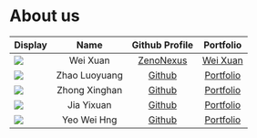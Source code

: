 # About us

Display | Name | Github Profile | Portfolio 
--------|:----:|:--------------:|:---------:
![](https://via.placeholder.com/100.png?text=Photo) | Wei Xuan | [ZenoNexus](https://github.com/ZenoNexus) | [Wei Xuan](docs/team/johndoe.md)
![](https://via.placeholder.com/100.png?text=Photo) | Zhao Luoyuang | [Github](https://github.com/LS-Young) | [Portfolio](docs/team/johndoe.md)
![](https://via.placeholder.com/100.png?text=Photo) | Zhong Xinghan | [Github](https://github.com/EdisonZhong17) | [Portfolio](docs/team/johndoe.md)
![](https://via.placeholder.com/100.png?text=Photo) | Jia Yixuan | [Github](https://github.com/jyxhazcake) | [Portfolio](docs/team/johndoe.md)
![](https://via.placeholder.com/100.png?text=Photo) | Yeo Wei Hng | [Github](https://github.com/YEOWEIHNGWHYELAB) | [Portfolio](docs/team/johndoe.md)
